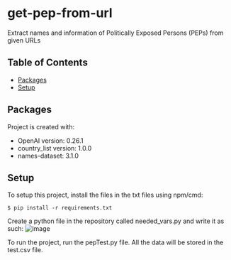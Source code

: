 # get-pep-from-url
Extract names and information of Politically Exposed Persons (PEPs) from given URLs

## Table of Contents
* [Packages](#packages)
* [Setup](#setup)

## Packages
Project is created with: 
* OpenAI version: 0.26.1
* country_list version: 1.0.0
* names-dataset: 3.1.0

## Setup
To setup this project, install the files in the txt files using npm/cmd:
```
$ pip install -r requirements.txt
```

Create a python file in the repository called needed_vars.py and write it as such:
![image](https://user-images.githubusercontent.com/101044075/217452803-ef689ce3-3837-4987-a211-81ddb7b080db.png)

To run the project, run the pepTest.py file. All the data will be stored in the test.csv file.
